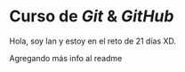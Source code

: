 # Curso de _Git_ & _GitHub_

Hola, soy Ian y estoy en el reto de 21 días XD.

Agregando más info al readme